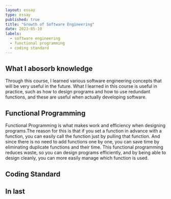 ```yaml
---
layout: essay
type: essay
published: true
title: "Growth of Software Engineering"
date: 2023-05-10
labels:
  - software engineering
  - functional programming
  - coding standard
---
```



## What I abosorb knowledge

Through this course, I learned various software engineering concepts that will be very useful in the future. What I learned in this course is useful in practice, such as how to design programs and how to use redundant functions, and these are useful when actually developing software.

## Functional Programming

Functional Programming is what makes work and efficiency when designing programs.The reason for this is that if you set a function in advance with a function, you can easily call the function just by pulling that function. And since there is no need to add functions one by one, you can save time by eliminating duplicate functions and their time. This functional programming reduces waste, so you can design programs efficiently, and by being able to design cleanly, you can more easily manage which function is used.

## Coding Standard


## In last
